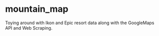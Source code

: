 # mountain_map
 Toying around with Ikon and Epic resort data along with the GoogleMaps API and Web Scraping.

